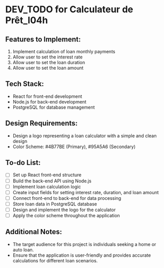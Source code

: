 # DEV_TODO for Calculateur de Prêt_l04h

## Features to Implement:
1. Implement calculation of loan monthly payments
2. Allow user to set the interest rate
3. Allow user to set the loan duration
4. Allow user to set the loan amount

## Tech Stack:
- React for front-end development
- Node.js for back-end development
- PostgreSQL for database management

## Design Requirements:
- Design a logo representing a loan calculator with a simple and clean design
- Color Scheme: #4B77BE (Primary), #95A5A6 (Secondary)

## To-do List:
- [ ] Set up React front-end structure
- [ ] Build the back-end API using Node.js
- [ ] Implement loan calculation logic
- [ ] Create input fields for setting interest rate, duration, and loan amount
- [ ] Connect front-end to back-end for data processing
- [ ] Store loan data in PostgreSQL database
- [ ] Design and implement the logo for the calculator
- [ ] Apply the color scheme throughout the application

## Additional Notes:
- The target audience for this project is individuals seeking a home or auto loan. 
- Ensure that the application is user-friendly and provides accurate calculations for different loan scenarios.